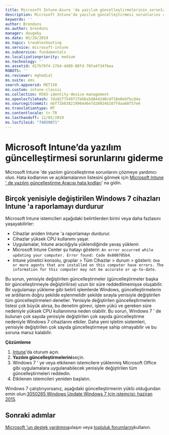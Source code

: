 ```yaml
---
title: Microsoft Intune-Azure 'da yazılım güncelleştirmelerinin sorunlarını giderme | Microsoft Docs
description: Microsoft Intune’da yazılım güncelleştirmesi sorunlarını çözün.
keywords: ''
author: Brenduns
ms.author: brenduns
manager: dougeby
ms.date: 05/29/2019
ms.topic: troubleshooting
ms.service: microsoft-intune
ms.subservice: fundamentals
ms.localizationpriority: medium
ms.technology: ''
ms.assetid: d17b70f4-17b4-4d89-88fd-70fa4f34fbea
ROBOTS: ''
ms.reviewer: mghadial
ms.suite: ems
search.appverid: MET150
ms.custom: intune-classic
ms.collection: M365-identity-device-management
ms.openlocfilehash: 7da927754971fb66a5d8442d0cdf18e0ebfbcd4a
ms.sourcegitcommit: ebf72b038219904d6e7d20024b107f4aa68f57e6
ms.translationtype: MT
ms.contentlocale: tr-TR
ms.lasthandoff: 12/05/2019
ms.locfileid: "74059071"
---
```

# <a name="troubleshoot-software-updates-in-microsoft-intune"></a>Microsoft Intune’da yazılım güncelleştirmesi sorunlarını giderme

Microsoft Intune 'de yazılım güncelleştirme sorunlarını çözmeye yardımcı olun. Hata kodlarının ve açıklamalarının listesini görmek için [Microsoft Intune ' de yazılım güncelleştirme Aracısı hata kodları](../protect/software-update-agent-error-codes.md)' na gidin.

## <a name="windows-7-devices-with-many-superseded-updates-stop-reporting-to-intune"></a>Birçok yenisiyle değiştirilen Windows 7 cihazları Intune 'a raporlamayı durdurur

Microsoft Intune istemcileri aşağıdaki belirtilerden birini veya daha fazlasını yaşayabilirler:

- Cihazlar aniden Intune 'a raporlamayı durdurur.  
- Cihazlar yüksek CPU kullanımı yaşar.
- Uygulamalar, Intune aracılığıyla yüklendiğinde yavaş yüklenir.
- Microsoft Intune Center şu hatayı gösterir: `An error occurred while updating your computer. Error found: Code 0x800705b4`.
- Intune yönetici konsolu, gruplar > Tüm Cihazlar > durum > gösterir. `One or more agents that are installed on this computer have errors. The information for this computer may not be accurate or up-to-date.`

Bu sorun, yenisiyle değiştirilen güncelleştirmeler (güncelleştirmeler başka bir güncelleştirmeyle değiştirilirse) uzun bir süre reddedilmemişse oluşabilir. Bir uygulamayı yükleme gibi belirli işlemlerde Windows, güncelleştirmelerin ve ardıllarını doğru şekilde eşlenmelidir şekilde sırayla yenisiyle değiştirilen tüm güncelleştirmeleri denetler. Yenisiyle değiştirilen güncelleştirmelerin listesi çok büyük alırsa, bu denetim görevi, işlem yükü ve gereken süre nedeniyle yüksek CPU kullanımına neden olabilir. Bu sorun, Windows 7 ' de bulunan çok sayıda yenisiyle değiştirilen çok sayıda güncelleştirme nedeniyle Windows 7 cihazlarını etkiler. Daha yeni işletim sistemleri, yenisiyle değiştirilen çok sayıda güncelleştirmeye sahip olmayabilir ve bu soruna maruz kalabilir.

**Çözümleme**

1. [Intune](https://go.microsoft.com/fwlink/?linkid=2090973)'da oturum açın.
2. **Yazılım güncelleştirmelerini**seçin.
3. Windows 7 ' ye veya etkilenen istemcilere yüklenmiş Microsoft Office gibi uygulamalara uygulanabilecek yenisiyle değiştirilen tüm güncelleştirmeleri reddedin.
4. Etkilenen istemcileri yeniden başlatın.

Windows 7 çalıştırıyorsanız, aşağıdaki güncelleştirmenin yüklü olduğundan emin olun:[3050265 Windows Update Windows 7 Için istemcisi: haziran 2015](https://support.microsoft.com/kb/3050265).

## <a name="next-steps"></a>Sonraki adımlar

[Microsoft 'un destek yardımına](get-support.md)ulaşın veya [topluluk forumlarını](https://social.technet.microsoft.com/Forums/en-US/home?category=microsoftintune)kullanın.